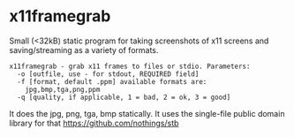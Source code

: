 # x11framegrab

Small (<32kB) static program for taking screenshots of x11 screens and saving/streaming as a variety of formats.

```
x11framegrab - grab x11 frames to files or stdio. Parameters:
  -o [outfile, use - for stdout, REQUIRED field]
  -f [format, default .ppm] available formats are:
    jpg,bmp,tga,png,ppm
  -q [quality, if applicable, 1 = bad, 2 = ok, 3 = good]
```

It does the jpg, png, tga, bmp statically.  It uses the single-file public domain library for that https://github.com/nothings/stb


